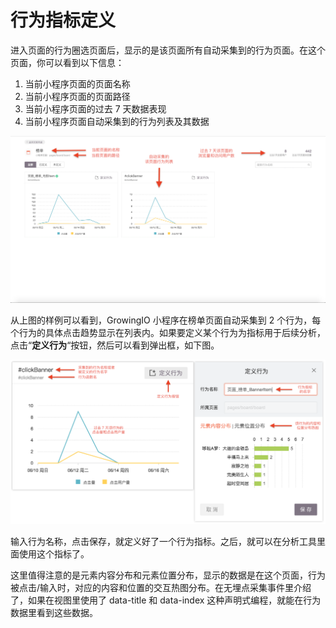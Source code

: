 # 行为指标定义

进入页面的行为圈选页面后，显示的是该页面所有自动采集到的行为页面。在这个页面，你可以看到以下信息：

1. 当前小程序页面的页面名称
2. 当前小程序页面的页面路径
3. 当前小程序页面的过去 7 天数据表现
4. 当前小程序页面自动采集到的行为列表及其数据

![&#x5C0F;&#x7A0B;&#x5E8F;&#x9875;&#x9762;&#x5185;&#x884C;&#x4E3A;&#x5708;&#x9009;](../.gitbook/assets/xiao-cheng-xu-hang-wei-quan-xuan.png)

 从上图的样例可以看到，GrowingIO 小程序在榜单页面自动采集到 2 个行为，每个行为的具体点击趋势显示在列表内。如果要定义某个行为为指标用于后续分析，点击“**定义行为**“按钮，然后可以看到弹出框，如下图。

![&#x5C0F;&#x7A0B;&#x5E8F;&#x5B9A;&#x4E49;&#x884C;&#x4E3A;](../.gitbook/assets/quan-xuan-hang-wei-xi-jie.png)

输入行为名称，点击保存，就定义好了一个行为指标。之后，就可以在分析工具里面使用这个指标了。

这里值得注意的是元素内容分布和元素位置分布，显示的数据是在这个页面，行为被点击/输入时，对应的内容和位置的交互热图分布。在无埋点采集事件里介绍了，如果在视图里使用了 data-title 和 data-index 这种声明式编程，就能在行为数据里看到这些数据。


